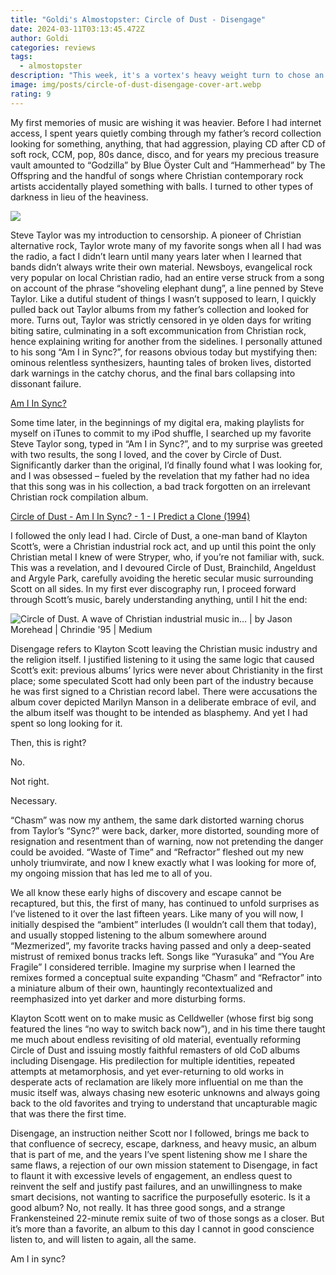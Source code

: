 ```yaml
---
title: "Goldi's Almostopster: Circle of Dust - Disengage"
date: 2024-03-11T03:13:45.472Z
author: Goldi
categories: reviews
tags:
  - almostopster
description: "This week, it's a vortex's heavy weight turn to chose an album "
image: img/posts/circle-of-dust-disengage-cover-art.webp
rating: 9
---
```

<!--StartFragment-->

My first memories of music are wishing it was heavier. Before I had internet access, I spent years quietly combing through my father’s record collection looking for something, anything, that had aggression, playing CD after CD of soft rock, CCM, pop, 80s dance, disco, and for years my precious treasure vault amounted to “Godzilla” by Blue Öyster Cult and “Hammerhead” by The Offspring and the handful of songs where Christian contemporary rock artists accidentally played something with balls. I turned to other types of darkness in lieu of the heaviness.

![](https://e.snmc.io/i/600/w/f4a2dd5a8554674eb8c51d778fe45e75/3397441/circle-of-dust-disengage-Cover-Art.jpg)

<!--StartFragment-->

Steve Taylor was my introduction to censorship. A pioneer of Christian alternative rock, Taylor wrote many of my favorite songs when all I had was the radio, a fact I didn’t learn until many years later when I learned that bands didn’t always write their own material. Newsboys, evangelical rock very popular on local Christian radio, had an entire verse struck from a song on account of the phrase “shoveling elephant dung”, a line penned by Steve Taylor. Like a dutiful student of things I wasn’t supposed to learn, I quickly pulled back out Taylor albums from my father’s collection and looked for more. Turns out, Taylor was strictly censored in ye olden days for writing biting satire, culminating in a soft excommunication from Christian rock, hence explaining writing for another from the sidelines. I personally attuned to his song “Am I in Sync?”, for reasons obvious today but mystifying then: ominous relentless synthesizers, haunting tales of broken lives, distorted dark warnings in the catchy chorus, and the final bars collapsing into dissonant failure. 

[Am I In Sync?](https://www.youtube.com/watch?v=Upv6qKGowhs)

Some time later, in the beginnings of my digital era, making playlists for myself on iTunes to commit to my iPod shuffle, I searched up my favorite Steve Taylor song, typed in “Am I in Sync?”, and to my surprise was greeted with two results, the song I loved, and the cover by Circle of Dust. Significantly darker than the original, I’d finally found what I was looking for, and I was obsessed – fueled by the revelation that my father had no idea that this song was in his collection, a bad track forgotten on an irrelevant Christian rock compilation album.

[Circle of Dust - Am I In Sync? - 1 - I Predict a Clone (1994)](https://www.youtube.com/watch?v=GP15qu-CjDQ)

I followed the only lead I had. Circle of Dust, a one-man band of Klayton Scott’s, were a Christian industrial rock act, and up until this point the only Christian metal I knew of were Stryper, who, if you’re not familiar with, suck. This was a revelation, and I devoured Circle of Dust, Brainchild, Angeldust and Argyle Park, carefully avoiding the heretic secular music surrounding Scott on all sides. In my first ever discography run, I proceed forward through Scott’s music, barely understanding anything, until I hit the end:

![Circle of Dust. A wave of Christian industrial music in… | by Jason  Morehead | Chrindie '95 | Medium](https://miro.medium.com/v2/resize:fit:700/1*MjDmo1hkxQy0UPsHYS4JHw.jpeg)

Disengage refers to Klayton Scott leaving the Christian music industry and the religion itself. I justified listening to it using the same logic that caused Scott’s exit: previous albums’ lyrics were never about Christianity in the first place; some speculated Scott had only been part of the industry because he was first signed to a Christian record label. There were accusations the album cover depicted Marilyn Manson in a deliberate embrace of evil, and the album itself was thought to be intended as blasphemy. And yet I had spent so long looking for it.

Then, this is right? 

No. 

Not right. 

Necessary.

“Chasm” was now my anthem, the same dark distorted warning chorus from Taylor’s “Sync?” were back, darker, more distorted, sounding more of resignation and resentment than of warning, now not pretending the danger could be avoided. “Waste of Time” and “Refractor” fleshed out my new unholy triumvirate, and now I knew exactly what I was looking for more of, my ongoing mission that has led me to all of you. 

We all know these early highs of discovery and escape cannot be recaptured, but this, the first of many, has continued to unfold surprises as I’ve listened to it over the last fifteen years. Like many of you will now, I initially despised the “ambient” interludes (I wouldn’t call them that today), and usually stopped listening to the album somewhere around “Mezmerized”, my favorite tracks having passed and only a deep-seated mistrust of remixed bonus tracks left. Songs like “Yurasuka” and “You Are Fragile” I considered terrible. Imagine my surprise when I learned the remixes formed a conceptual suite expanding “Chasm” and “Refractor” into a miniature album of their own, hauntingly recontextualized and reemphasized into yet darker and more disturbing forms. 

Klayton Scott went on to make music as Celldweller (whose first big song featured the lines “no way to switch back now”), and in his time there taught me much about endless revisiting of old material, eventually reforming Circle of Dust and issuing mostly faithful remasters of old CoD albums including Disengage. His predilection for multiple identities, repeated attempts at metamorphosis, and yet ever-returning to old works in desperate acts of reclamation are likely more influential on me than the music itself was, always chasing new esoteric unknowns and always going back to the old favorites and trying to understand that uncapturable magic that was there the first time. 

Disengage, an instruction neither Scott nor I followed, brings me back to that confluence of secrecy, escape, darkness, and heavy music, an album that is part of me, and the years I’ve spent listening show me I share the same flaws, a rejection of our own mission statement to Disengage, in fact to flaunt it with excessive levels of engagement, an endless quest to reinvent the self and justify past failures, and an unwillingness to make smart decisions, not wanting to sacrifice the purposefully esoteric. Is it a good album? No, not really. It has three good songs, and a strange Frankensteined 22-minute remix suite of two of those songs as a closer. But it’s more than a favorite, an album to this day I cannot in good conscience listen to, and will listen to again, all the same.

Am I in sync?

<!--EndFragment-->

<!--EndFragment-->